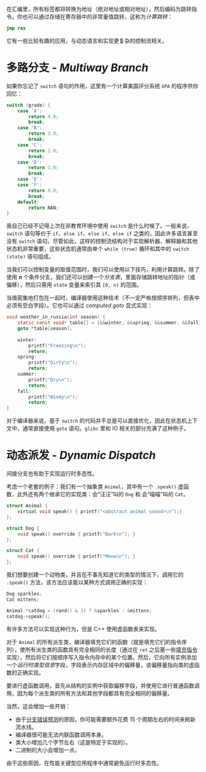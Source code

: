 在汇编里，所有标签都将转换为地址（绝对地址或相对地址），然后编码为跳转指令。你也可以通过存储在寄存器中的非常量值跳转，这称为*计算跳转*：

```asm
jmp rax
```

它有一些比较有趣的应用，与动态语言和实现更复杂的控制流相关。

# 多路分支 - *Multiway Branch*

如果你忘记了 `switch` 语句的作用，这里有一个计算美国评分系统 `GPA` 的程序供你回忆：

```C
switch (grade) {
    case 'A':
        return 4.0;
        break;
    case 'B':
        return 3.0;
        break;
    case 'C':
        return 2.0;
        break;
    case 'D':
        return 1.0;
        break;
    case 'E':
    case 'F':
        return 0.0;
        break;
    default:
        return NAN;
}
```

我自己已经不记得上次在非教育环境中使用 `switch` 是什么时候了。一般来说，`switch` 语句等价于 `if`、`else if`、`else if`、`else if` 之类的，因此许多语言甚至没有 `switch` 语句。尽管如此，这样的控制流结构对于实现解析器、解释器和其他状态机非常重要，这些状态机通常由单个 `while (true)` 循环和其中的 `switch (state)` 语句组成。

当我们可以控制变量的取值范围时，我们可以使用以下技巧，利用计算跳转。除了使用 ***n*** 个条件分支，我们还可以创建一个*分支表*，里面存储跳转地址的指针（或偏移），然后只需用 `state` 变量来索引其 `[0, n)` 的范围。

当值密集地打包在一起时，编译器使用这种技术（不一定严格按顺序排列，但表中必须有空白字段）。它也可以通过 *computed goto* 显式实现：

```C
void weather_in_russia(int season) {
    static const void* table[] = {&&winter, &&spring, &&summer, &&fall};
    goto *table[season];
	
    winter:
        printf("Freezing\n");
        return;
    spring:
        printf("Dirty\n");
        return;
    summer:
        printf("Dry\n");
        return;
    fall:
        printf("Windy\n");
        return;
}
```

对于编译器来说，基于 `switch` 的代码并不总是可以直接优化，因此在状态机上下文中，通常直接使用 `goto` 语句。`glibc` 里和 IO 相关的部分充满了这种例子。

# 动态派发 - *Dynamic Dispatch*

间接分支也有助于实现运行时多态性。

考虑一个老套的例子：我们有一个抽象类 `Animal`，其中有一个 `.speak()` 虚函数，此外还有两个继承它的实现类：会“汪汪”叫的 `Dog` 和 会“喵喵”叫的 `Cat`。

```C
struct Animal {
    virtual void speak() { printf("<abstract animal sound>\n");}
};

struct Dog {
    void speak() override { printf("Bark\n"); }
};

struct Cat {
    void speak() override { printf("Meow\n"); }
};
```

我们想要创建一个动物类，并且在不事先知道它的类型的情况下，调用它的 `.speak()` 方法，该方法应该能以某种方式调用正确的实现：

```C
Dog sparkles;
Cat mittens;

Animal *catdog = (rand() & 1) ? &sparkles : &mittens;
catdog->speak();
```

有许多方法可以实现这种行为，但是 C++ 使用虚函数表来实现。

对于 `Animal` 的所有派生类，编译器填充它们的函数（就是填充它们的指令序列），使所有派生类的函数具有完全相同的长度（通过在 `ret` 之后塞一些[填充指令](https://en.algorithmica.org/hpc/architecture/layout)实现），然后将它们按顺序写入指令内存中的某个位置。然后，它向所有实例添加一个*运行时类型信息*字段，字段表示内存区域中的偏移量，该偏移量指向类的虚函数的正确实现。

要进行虚函数调用，首先从结构的实例中获取偏移字段，并使用它进行普通函数调用，因为每个派生类的所有方法和其他字段都具有完全相同的偏移量。

当然，这会增加一些开销：

+ 由于[分支错误预测](https://en.algorithmica.org/hpc/pipelining)的原因，你可能需要额外花费 15 个周期左右的时间来刷新流水线。
+ 编译器很可能无法内联函数调用本身。
+ 类大小增加几个字节左右（这是特定于实现的）。
+ 二进制的大小会增加一点。

由于这些原因，在性能关键型应用程序中通常避免运行时多态性。